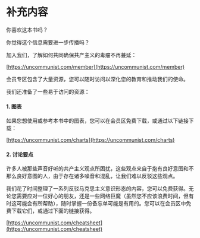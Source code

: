# 补充内容

你喜欢这本书吗？

你觉得这个信息需要进一步传播吗？

加入我们，了解如何共同确保共产主义的毒瘤不再蔓延：

[https://uncommunist.com/member](https://uncommunist.com/member)

会员专区包含了大量资源，您可以随时访问以深化您的教育和推动我们的使命。



我们还准备了一些易于访问的资源：

#### 1.  图表

如果您想使用或参考本书中的图表，您可以在会员区免费下载，或通过以下链接下载：

[https://uncommunist.com/charts](https://uncommunist.com/charts)



#### 2. 讨论要点

许多人被那些声音好听的共产主义观点所困扰，这些观点来自于抱有良好意图和不那么良好意图的人，由于存在诸多噪音和混乱，让我们难以反驳这些观点。

我们花了时间整理了一系列反驳马克思主义意识形态的内容，您可以免费获得。无论您需要应对一位好心的朋友，还是一些网络巨魔（虽然您不应该浪费时间，但有时这可能会有所帮助），随时掌握一份备忘单可能是有用的。您可以在会员区中免费下载它们，或通过下面的链接获得。

[https://uncommunist.com/cheatsheet](https://uncommunist.com/cheatsheet)